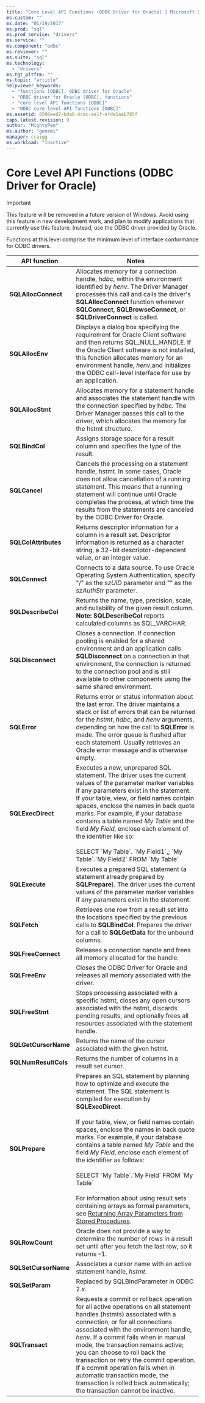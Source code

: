 ```yaml
---
title: "Core Level API Functions (ODBC Driver for Oracle) | Microsoft Docs"
ms.custom: ""
ms.date: "01/19/2017"
ms.prod: "sql"
ms.prod_service: "drivers"
ms.service: ""
ms.component: "odbc"
ms.reviewer: ""
ms.suite: "sql"
ms.technology: 
  - "drivers"
ms.tgt_pltfrm: ""
ms.topic: "article"
helpviewer_keywords: 
  - "functions [ODBC], ODBC driver for Oracle"
  - "ODBC driver for Oracle [ODBC], functions"
  - "core level API functions [ODBC]"
  - "ODBC core level API functions [ODBC]"
ms.assetid: 8596eed7-bda6-4cac-ae1f-efde1aab785f
caps.latest.revision: 9
author: "MightyPen"
ms.author: "genemi"
manager: craigg
ms.workload: "Inactive"
---
```

# Core Level API Functions (ODBC Driver for Oracle)
> [!IMPORTANT]  
>  This feature will be removed in a future version of Windows. Avoid using this feature in new development work, and plan to modify applications that currently use this feature. Instead, use the ODBC driver provided by Oracle.  
  
 Functions at this level comprise the minimum level of interface conformance for ODBC drivers.  
  
|API function|Notes|  
|------------------|-----------|  
|**SQLAllocConnect**|Allocates memory for a connection handle, *hdbc*, within the environment identified by *henv*. The Driver Manager processes this call and calls the driver's **SQLAllocConnect** function whenever **SQLConnect**, **SQLBrowseConnect**, or **SQLDriverConnect** is called.|  
|**SQLAllocEnv**|Displays a dialog box specifying the requirement for Oracle Client software and then returns SQL_NULL_HANDLE. If the Oracle Client software is not installed, this function allocates memory for an environment handle, *henv*,and initializes the ODBC call-level interface for use by an application.|  
|**SQLAllocStmt**|Allocates memory for a statement handle and associates the statement handle with the connection specified by hdbc. The Driver Manager passes this call to the driver, which allocates the memory for the hstmt structure.|  
|**SQLBindCol**|Assigns storage space for a result column and specifies the type of the result.|  
|**SQLCancel**|Cancels the processing on a statement handle, hstmt. In some cases, Oracle does not allow cancellation of a running statement. This means that a running statement will continue until Oracle completes the process, at which time the results from the statements are canceled by the ODBC Driver for Oracle.|  
|**SQLColAttributes**|Returns descriptor information for a column in a result set. Descriptor information is returned as a character string, a 32-bit descriptor-dependent value, or an integer value.|  
|**SQLConnect**|Connects to a data source. To use Oracle Operating System Authentication, specify "/" as the *szUID* parameter and "" as the *szAuthStr* parameter.|  
|**SQLDescribeCol**|Returns the name, type, precision, scale, and nullability of the given result column. **Note:**  **SQLDescribeCol** reports calculated columns as SQL_VARCHAR.|  
|**SQLDisconnect**|Closes a connection. If connection pooling is enabled for a shared environment and an application calls **SQLDisconnect** on a connection in that environment, the connection is returned to the connection pool and is still available to other components using the same shared environment.|  
|**SQLError**|Returns error or status information about the last error. The driver maintains a stack or list of errors that can be returned for the *hstmt*, *hdbc*, and *henv* arguments, depending on how the call to **SQLError** is made. The error queue is flushed after each statement. Usually retrieves an Oracle error message and is otherwise empty.|  
|**SQLExecDirect**|Executes a new, unprepared SQL statement. The driver uses the current values of the parameter marker variables if any parameters exist in the statement. If your table, view, or field names contain spaces, enclose the names in back quote marks. For example, if your database contains a table named *My Table* and the field *My Field*, enclose each element of the identifier like so:<br /><br /> SELECT \`My Table\`. \`My Field1\`,; \`My Table\`.\`My Field2\` FROM \`My Table`|  
|**SQLExecute**|Executes a prepared SQL statement (a statement already prepared by **SQLPrepare**). The driver uses the current values of the parameter marker variables if any parameters exist in the statement.|  
|**SQLFetch**|Retrieves one row from a result set into the locations specified by the previous calls to **SQLBindCol**. Prepares the driver for a call to **SQLGetData** for the unbound columns.|  
|**SQLFreeConnect**|Releases a connection handle and frees all memory allocated for the handle.|  
|**SQLFreeEnv**|Closes the ODBC Driver for Oracle and releases all memory associated with the driver.|  
|**SQLFreeStmt**|Stops processing associated with a specific hstmt, closes any open cursors associated with the hstmt, discards pending results, and optionally frees all resources associated with the statement handle.|  
|**SQLGetCursorName**|Returns the name of the cursor associated with the given hstmt.|  
|**SQLNumResultCols**|Returns the number of columns in a result set cursor.|  
|**SQLPrepare**|Prepares an SQL statement by planning how to optimize and execute the statement. The SQL statement is compiled for execution by **SQLExecDirect**.<br /><br /> If your table, view, or field names contain spaces, enclose the names in back quote marks. For example, if your database contains a table named *My Table* and the field *My Field*, enclose each element of the identifier as follows:<br /><br /> SELECT \`My Table\`.\`My Field\` FROM \`My Table`<br /><br /> For information about using result sets containing arrays as formal parameters, see [Returning Array Parameters from Stored Procedures](../../odbc/microsoft/returning-array-parameters-from-stored-procedures.md).|  
|**SQLRowCount**|Oracle does not provide a way to determine the number of rows in a result set until after you fetch the last row, so it returns –1.|  
|**SQLSetCursorName**|Associates a cursor name with an active statement handle, *hstmt*.|  
|**SQLSetParam**|Replaced by SQLBindParameter in ODBC 2.*x*.|  
|**SQLTransact**|Requests a commit or rollback operation for all active operations on all statement handles (hstmts) associated with a connection, or for all connections associated with the environment handle, *henv*. If a commit fails when in manual mode, the transaction remains active; you can choose to roll back the transaction or retry the commit operation. If a commit operation fails when in automatic transaction mode, the transaction is rolled back automatically; the transaction cannot be inactive.|
